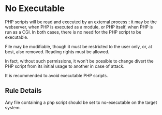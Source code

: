 <!-- Good Practices -->
# No Executable

PHP scripts will be read and executed by an external process : it may be the webserver, when PHP is executed as a module, or PHP itself, when PHP is run as a CGI. In both cases, there is no need for the PHP script to be executable. 

File may be modifiable, though it must be restricted to the user only, or, at best, also removed. Reading rights must be allowed. 

In fact, without such permissions, it won't be possible to change divert the PHP script from its initial usage to another in case of attack. 

It is recommended to avoid executable PHP scripts.

## Rule Details

Any file containing a php script should be set to no-executable on the target system. 

<!--
### Options

## When Not To Use It

## Further Readings
-->

